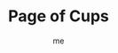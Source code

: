 ---
# basics
title     		 : "Page of Cups"
token					 : 'cups-11'
card_type			 : '' # major, minor, court
layout				 : "tarot-card"
author    		 : 'me'
one_liner 		 : ""
alt_names			 : ['Princess of Cups', 'Daughter of Horns']
images				 : ['/assets/images/tarot/rws/rw-cups-11.jpg']
keywords			 : ['enthusiasm', 'first impressions', 'romanticism', 'superficiality']
url						 : 'tarot/cards/cups-11'
aliases				 : []

personality    : "The Page of Wands can represent anyone who wants to or needs to learn (Page) more about love or spirituality (Cups). Though eager to make a good impression, The Page may lack the experience or information needed to handle new love or new faith with grace and confidence. He or she may overcompensate for this with over-the-top gestures and fanatical zeal."

meaning_light  : "Showing your emotions freely. Throwing yourself into romance. Nursing a secret crush. Indulging in romantic fantasy. Starting a new relationship. Recalling your first love. Experiencing love for the first time. Converting to a new religion."

meaning_shadow : "Mistaking a crush for true love. Reading romantic intention into innocent action. Frantically trying to impress others. Indulging in overly-sweet sentimentality. Pretending to more romantic or spiritual experience than you possess."

# more detail
correspondence_element 			: "Earth"
correspondence_affirmation 	: "I am ready to embrace love and Spirit."
correspondence_story 				: "The main character has a 'fish out of water' experience, leaving him or her feeling uncertain and awkward."

advice_relationships 	 : "Fools rush in. Don’t mistake the heady rush of infatuation for the enduring stability of true love. Why rush? You’ve got plenty of time to decide what works (and doesn’t work) for you.  Before making commitments, learn the ropes."

advice_work 					 : "Be indulgent of beginners and channel their enthusiasm into useful projects. Be wary of those who overstate their skills. Keep your own skills sharp by pursuing every opportunity to be a student. Generate change by embodying enthusiasm."

advice_spirituality 	 : "Embrace a new faith. In addition to pursuing what feels right, plumb the depths. Invest time pursuing the roots of your spiritual practice. Become well-grounded in what you believe, so you’ll be well-prepared to explain your practice to others."

advice_personal_growth : "A gung-ho spirit goes a long way; be sure to pair it with due diligence. Pair your enthusiasm with practical preparation, and you’ll find yourself maturing at a surprising rate."

advice_fortune_telling : "This card represents a young man or woman with a watery, dreamy demeanor, likely born a Libra, Scorpio, or Sagittarius, who wants to start a new relationship with you."

questions	: ["How worried are you that others will see you as foolish or inexperienced?", "To what extent can you be honest about your lack of experience in love and faith?", "How can you maintain enthusiasm over time?", "How might you recapture your own sense of wonder at the surprises served up by daily life?"]

# referenced in the symbols.toml data file
symbols	  : ['page', 'cups', 'fish']

# metadata
suppress_topnav : true
related_cards 	: []

---
